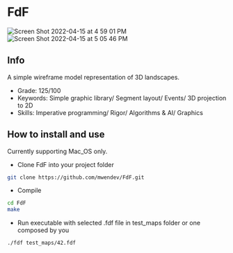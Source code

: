 # FdF
![Screen Shot 2022-04-15 at 4 59 01 PM](https://user-images.githubusercontent.com/83368424/163586921-40a7cca3-801f-45f6-82fa-c9f4e321652c.png)
![Screen Shot 2022-04-15 at 5 05 46 PM](https://user-images.githubusercontent.com/83368424/163587207-5b33dcee-75f8-426d-be54-19c9c2f277de.png)

## Info

A simple wireframe model representation of 3D landscapes.

- Grade: 125/100
- Keywords: Simple graphic library/ Segment layout/ Events/ 3D projection to 2D
- Skills: Imperative programming/ Rigor/ Algorithms & AI/ Graphics

## How to install and use

Currently supporting Mac_OS only.
- Clone FdF into your project folder

```sh
git clone https://github.com/mwendev/FdF.git
```

- Compile

```sh
cd FdF
make
```

- Run executable with selected .fdf file in test_maps folder or one composed by you

```sh
./fdf test_maps/42.fdf
```
